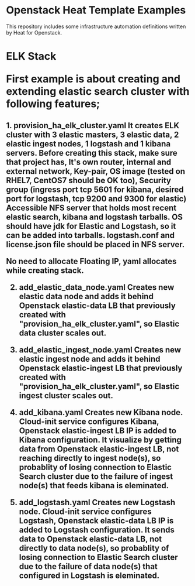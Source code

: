 # Openstack Heat Template Examples

This repository includes some infrastructure automation definitions written by Heat for Openstack. 

<h1>ELK Stack

First example is about creating and extending elastic search cluster with following features;

<h2> 1. provision_ha_elk_cluster.yaml
It creates ELK cluster with
3 elastic masters,
3 elastic data,
2 elastic ingest nodes, 
1 logstash and 1 kibana servers.
Before creating this stack, make sure that project has,
It's own router, internal and external network, 
Key-pair, 
OS image (tested on RHEL7, CentOS7 should be OK too), 
Security group (ingress port tcp 5601 for kibana, desired port for logstash, tcp 9200 and 9300 for elastic)
Accessible NFS server that holds most recent elastic search, kibana and logstash tarballs.
OS should have jdk for Elastic and Logstash, so it can be added into tarballs.
logstash.conf and license.json file should be placed in NFS server.

No need to allocate Floating IP, yaml allocates while creating stack.

2. add_elastic_data_node.yaml
Creates new elastic data node and adds it behind  Openstack elastic-data LB that previously created with "provision_ha_elk_cluster.yaml", so Elastic data cluster scales out.

3. add_elastic_ingest_node.yaml
Creates new elastic ingest node and adds it behind  Openstack elastic-ingest LB that previously created with "provision_ha_elk_cluster.yaml", so Elastic ingest cluster scales out.

4. add_kibana.yaml
Creates new Kibana node. Cloud-init service configures Kibana, Openstack elastic-ingest LB IP is added to Kibana configuration. It visualize by getting data from  Openstack elastic-ingest LB, not reaching directly to ingest node(s), so probablity of losing connection to Elastic Search cluster due to the failure of ingest node(s) that feeds kibana is eleminated.

4. add_logstash.yaml
Creates new Logstash node. Cloud-init service configures Logstash, Openstack elastic-data LB IP is added to Logstash configuration. It sends data to  Openstack elastic-data LB, not directly to data node(s), so probablity of losing connection to Elastic Search cluster due to the failure of data node(s) that configured in Logstash is eleminated.





